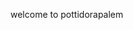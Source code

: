 <html>
  <head>
    <title> dth </title>
      </head>
      <body>
        <p> welcome to pottidorapalem </p>
      </body>
      </html>
